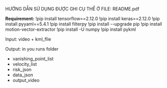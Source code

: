 HƯỚNG DẪN SỬ DỤNG ĐƯỢC GHI CỤ THỂ Ở FILE: README.pdf

**Requirement:**
!pip install tensorflow==2.12.0
!pip install keras==2.12.0
!pip install pyyaml==5.4.1
!pip install filterpy
!pip install --upgrade pip
!pip install motion-vector-extractor
!pip install -U numpy
!pip install pykml

Input: video + kml_flie

Output: in you runs folder
- vanishing_point_list
- velocity_list
- risk_json
- data_json
- output_video
